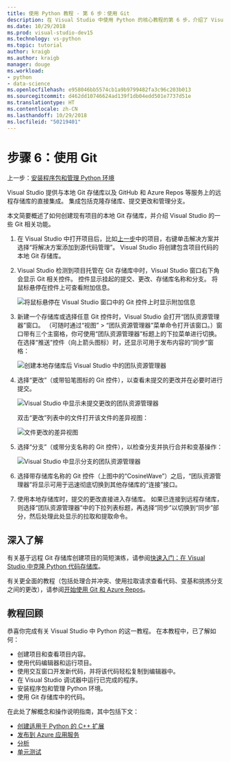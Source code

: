 ```yaml
---
title: 使用 Python 教程 - 第 6 步：使用 Git
description: 在 Visual Studio 中使用 Python 的核心教程的第 6 步，介绍了 Visual Studio 的 Git 相关功能。
ms.date: 10/29/2018
ms.prod: visual-studio-dev15
ms.technology: vs-python
ms.topic: tutorial
author: kraigb
ms.author: kraigb
manager: douge
ms.workload:
- python
- data-science
ms.openlocfilehash: e958046bb5574cb1a9b9799482fa3c96c203b013
ms.sourcegitcommit: d462dd10746624ad139f1db04edd501e7737d51e
ms.translationtype: HT
ms.contentlocale: zh-CN
ms.lasthandoff: 10/29/2018
ms.locfileid: "50219401"
---
```

# <a name="step-6-work-with-git"></a>步骤 6：使用 Git

上一步：[安装程序包和管理 Python 环境](tutorial-working-with-python-in-visual-studio-step-05-installing-packages.md)

Visual Studio 提供与本地 Git 存储库以及 GitHub 和 Azure Repos 等服务上的远程存储库的直接集成。 集成包括克隆存储库、提交更改和管理分支。

本文简要概述了如何创建现有项目的本地 Git 存储库，并介绍 Visual Studio 的一些 Git 相关功能。

1. 在 Visual Studio 中打开项目后，比如[上一步](tutorial-working-with-python-in-visual-studio-step-05-installing-packages.md)中的项目，右键单击解决方案并选择“将解决方案添加到源代码管理”。 Visual Studio 将创建包含项目代码的本地 Git 存储库。

1. Visual Studio 检测到项目托管在 Git 存储库中时，Visual Studio 窗口右下角会显示 Git 相关控件。 控件显示挂起的提交、更改、存储库名称和分支。 将鼠标悬停在控件上可查看附加信息。

    ![将鼠标悬停在 Visual Studio 窗口中的 Git 控件上时显示附加信息](media/working-with-git-01.png)

1. 新建一个存储库或选择任意 Git 控件时，Visual Studio 会打开“团队资源管理器”窗口。 （可随时通过“视图” > “团队资源管理器”菜单命令打开该窗口。）窗口带有三个主窗格，你可使用“团队资源管理器”标题上的下拉菜单进行切换。 在选择“推送”控件（向上箭头图标）时，还显示可用于发布内容的“同步”窗格：

    ![创建本地存储库后 Visual Studio 中的团队资源管理器](media/working-with-git-02.png)

1. 选择“更改”（或带铅笔图标的 Git 控件），以查看未提交的更改并在必要时进行提交。

    ![Visual Studio 中显示未提交更改的团队资源管理器](media/working-with-git-03.png)

    双击“更改”列表中的文件打开该文件的差异视图：

    ![文件更改的差异视图](media/working-with-git-05.png)

1. 选择“分支”（或带分支名称的 Git 控件），以检查分支并执行合并和变基操作：

    ![Visual Studio 中显示分支的团队资源管理器](media/working-with-git-04.png)

1. 选择带存储库名称的 Git 控件（上图中的“CosineWave”）之后，“团队资源管理器”将显示可用于迅速彻底切换到其他存储库的“连接”接口。

1. 使用本地存储库时，提交的更改直接进入存储库。 如果已连接到远程存储库，则选择“团队资源管理器”中的下拉列表标题，再选择“同步”以切换到“同步”部分，然后处理此处显示的拉取和提取命令。

## <a name="go-deeper"></a>深入了解

有关基于远程 Git 存储库创建项目的简短演练，请参阅[快速入门：在 Visual Studio 中克隆 Python 代码存储库](quickstart-03-python-in-visual-studio-project-from-repository.md)。

有关更全面的教程（包括处理合并冲突、使用拉取请求查看代码、变基和挑拣分支之间的更改），请参阅[开始使用 Git 和 Azure Repos](/azure/devops/repos/git/gitquickstart?toc=/visualstudio/version-control/toc.json&bc=/azure/devops/repos/git/breadcrumb/vc/toc.json&view=vsts&tabs=visual-studio)。

## <a name="tutorial-review"></a>教程回顾

恭喜你完成有关 Visual Studio 中 Python 的这一教程。 在本教程中，已了解如何：

- 创建项目和查看项目内容。
- 使用代码编辑器和运行项目。
- 使用交互窗口开发新代码，并将该代码轻松复制到编辑器中。
- 在 Visual Studio 调试器中运行已完成的程序。
- 安装程序包和管理 Python 环境。
- 使用 Git 存储库中的代码。

在此处了解概念和操作说明指南，其中包括下文：

- [创建适用于 Python 的 C++ 扩展](working-with-c-cpp-python-in-visual-studio.md)
- [发布到 Azure 应用服务](publishing-python-web-applications-to-azure-from-visual-studio.md)
- [分析](profiling-python-code-in-visual-studio.md)
- [单元测试](unit-testing-python-in-visual-studio.md)
